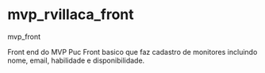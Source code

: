# mvp_rvillaca_front
mvp_front

Front end do MVP Puc 
Front basico que faz cadastro de monitores incluindo nome, email, habilidade e disponibilidade.
